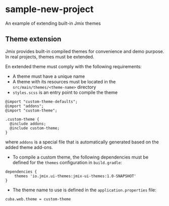 # sample-new-project

An example of extending built-in Jmix themes

## Theme extension

Jmix provides built-in compiled themes for convenience and demo purpose. In real projects, themes must be extended.

En extended theme must comply with the following requirements:

* A theme must have a unique name
* A theme with its resources must be located in the `src/main/themes/<theme-name>` directory
* `styles.scss` is an entry point to compile the theme

```
@import "custom-theme-defaults";
@import "addons";
@import "custom-theme";
 
.custom-theme {
  @include addons;
  @include custom-theme;
}
```
where `addons` is a special file that is automatically generated based on the added theme add-ons.

* To compile a custom theme, the following dependencies must be defined for the `themes` configuration in `build.gradle`:

```
dependencies {
    themes 'io.jmix.ui-themes:jmix-ui-themes:1.0-SNAPSHOT'
}
```

* The theme name to use is defined in the `application.properties` file:

```
cuba.web.theme = custom-theme
```
